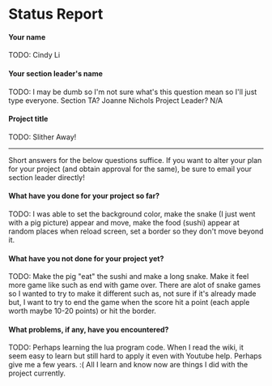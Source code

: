 # Status Report

#### Your name

TODO: Cindy Li

#### Your section leader's name

TODO: I may be dumb so I'm not sure what's this question mean so I'll just type everyone.
      Section TA? Joanne Nichols
      Project Leader? N/A

#### Project title

TODO: Slither Away!

***

Short answers for the below questions suffice. If you want to alter your plan for your project (and obtain approval for the same), be sure to email your section leader directly!

#### What have you done for your project so far?

TODO: I was able to set the background color, make the snake (I just went with a pig 
      picture) appear and move, make the food (sushi) appear at random places when
      reload screen, set a border so they don't move beyond it.

#### What have you not done for your project yet?

TODO: Make the pig "eat" the sushi and make a long snake. Make it feel more game like
      such as end with game over. There are alot of snake games so I wanted to try to 
      make it different such as, not sure if it's already made but, I want to try to
      end the game when the score hit a point (each apple worth maybe 10-20 points) or
      hit the border.

#### What problems, if any, have you encountered?

TODO: Perhaps learning the lua program code. When I read the wiki, it
      seem easy to learn but still hard to apply it even with Youtube help. Perhaps give me a few years. :(
      All I learn and know now are things I did with the project currently.
